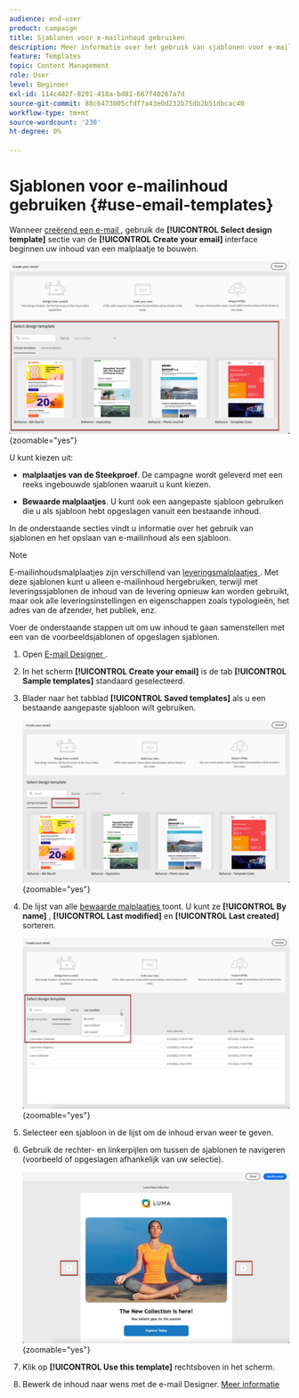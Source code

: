 ```yaml
---
audience: end-user
product: campaign
title: Sjablonen voor e-mailinhoud gebruiken
description: Meer informatie over het gebruik van sjablonen voor e-mailinhoud in Adobe Campaign
feature: Templates
topic: Content Management
role: User
level: Beginner
exl-id: 114c482f-8291-418a-bd81-667f40267a7d
source-git-commit: 88c6473005cfdf7a43e0d232b75db2b51dbcac40
workflow-type: tm+mt
source-wordcount: '230'
ht-degree: 0%

---
```


# Sjablonen voor e-mailinhoud gebruiken {#use-email-templates}

Wanneer [ creërend een e-mail ](../email/create-email.md), gebruik de **[!UICONTROL Select design template]** sectie van de **[!UICONTROL Create your email]** interface beginnen uw inhoud van een malplaatje te bouwen.

![](assets/email_designer-templates.png){zoomable="yes"}

U kunt kiezen uit:

* **malplaatjes van de Steekproef**. De campagne wordt geleverd met een reeks ingebouwde sjablonen waaruit u kunt kiezen.

* **Bewaarde malplaatjes**. U kunt ook een aangepaste sjabloon gebruiken die u als sjabloon hebt opgeslagen vanuit een bestaande inhoud.

In de onderstaande secties vindt u informatie over het gebruik van sjablonen en het opslaan van e-mailinhoud als een sjabloon.

>[!NOTE]
>
>E-mailinhoudsmalplaatjes zijn verschillend van [ leveringsmalplaatjes ](../msg/delivery-template.md). Met deze sjablonen kunt u alleen e-mailinhoud hergebruiken, terwijl met leveringssjablonen de inhoud van de levering opnieuw kan worden gebruikt, maar ook alle leveringsinstellingen en eigenschappen zoals typologieën, het adres van de afzender, het publiek, enz.

Voer de onderstaande stappen uit om uw inhoud te gaan samenstellen met een van de voorbeeldsjablonen of opgeslagen sjablonen.

1. Open [ E-mail Designer ](create-email-content.md).

1. In het scherm **[!UICONTROL Create your email]** is de tab **[!UICONTROL Sample templates]** standaard geselecteerd.

1. Blader naar het tabblad **[!UICONTROL Saved templates]** als u een bestaande aangepaste sjabloon wilt gebruiken.

   ![](assets/email_designer-saved-templates-tab.png){zoomable="yes"}

1. De lijst van alle [ bewaarde malplaatjes ](#save-as-template) toont. U kunt ze **[!UICONTROL By name]** , **[!UICONTROL Last modified]** en **[!UICONTROL Last created]** sorteren.

   ![](assets/email_designer-saved-templates.png){zoomable="yes"}

1. Selecteer een sjabloon in de lijst om de inhoud ervan weer te geven.

1. Gebruik de rechter- en linkerpijlen om tussen de sjablonen te navigeren (voorbeeld of opgeslagen afhankelijk van uw selectie).

   ![](assets/email_designer-saved-templates-navigate.png){zoomable="yes"}

1. Klik op **[!UICONTROL Use this template]** rechtsboven in het scherm.

1. Bewerk de inhoud naar wens met de e-mail Designer. [Meer informatie](create-email-content.md)

